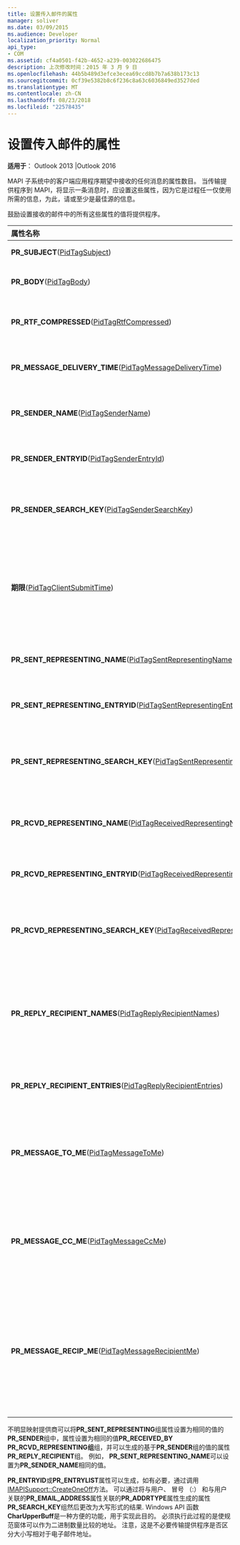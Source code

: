 ```yaml
---
title: 设置传入邮件的属性
manager: soliver
ms.date: 03/09/2015
ms.audience: Developer
localization_priority: Normal
api_type:
- COM
ms.assetid: cf4a0501-f42b-4652-a239-003022686475
description: 上次修改时间：2015 年 3 月 9 日
ms.openlocfilehash: 44b5b489d3efce3ecea69ccd8b7b7a638b173c13
ms.sourcegitcommit: 0cf39e5382b8c6f236c8a63c6036849ed3527ded
ms.translationtype: MT
ms.contentlocale: zh-CN
ms.lasthandoff: 08/23/2018
ms.locfileid: "22578435"
---
```

# <a name="setting-properties-on-incoming-messages"></a>设置传入邮件的属性

  
  
**适用于**： Outlook 2013 |Outlook 2016 
  
MAPI 子系统中的客户端应用程序期望中接收的任何消息的属性数目。 当传输提供程序到 MAPI，将显示一条消息时，应设置这些属性，因为它是过程任一仅使用所需的信息，为此，请或至少是最佳源的信息。
  
鼓励设置接收的邮件中的所有这些属性的值将提供程序。
  
|**属性名称**|**说明**|
|:-----|:-----|
|**PR_SUBJECT**([PidTagSubject](pidtagsubject-canonical-property.md))  <br/> |邮件的主题。  <br/> |
|**PR_BODY**([PidTagBody](pidtagbody-canonical-property.md))  <br/> |纯文本消息文本。  <br/> |
|**PR_RTF_COMPRESSED**([PidTagRtfCompressed](pidtagrtfcompressed-canonical-property.md))  <br/> |压缩的 RTF 消息文本。  <br/> |
|**PR_MESSAGE_DELIVERY_TIME**([PidTagMessageDeliveryTime](pidtagmessagedeliverytime-canonical-property.md))  <br/> |日期和时间邮件已送达。  <br/> |
|**PR_SENDER_NAME**([PidTagSenderName](pidtagsendername-canonical-property.md))  <br/> |原始邮件发件人显示名称。  <br/> |
|**PR_SENDER_ENTRYID**([PidTagSenderEntryId](pidtagsenderentryid-canonical-property.md))  <br/> |消息发起方的通讯簿条目。  <br/> |
|**PR_SENDER_SEARCH_KEY**([PidTagSenderSearchKey](pidtagsendersearchkey-canonical-property.md))  <br/> |消息发起方的通讯簿搜索键。  <br/> |
|**期限**([PidTagClientSubmitTime](pidtagclientsubmittime-canonical-property.md))  <br/> |邮件由发件人的邮件客户端已提交到其消息的系统时间。  <br/> |
|**PR_SENT_REPRESENTING_NAME**([PidTagSentRepresentingName](pidtagsentrepresentingname-canonical-property.md))  <br/> |发送代表性代理人的姓名。  <br/> |
|**PR_SENT_REPRESENTING_ENTRYID**([PidTagSentRepresentingEntryId](pidtagsentrepresentingentryid-canonical-property.md))  <br/> |发送委托通讯簿条目。  <br/> |
|**PR_SENT_REPRESENTING_SEARCH_KEY**([PidTagSentRepresentingSearchKey](pidtagsentrepresentingsearchkey-canonical-property.md))  <br/> |地址簿搜索关键字的发送的代理人。  <br/> |
|**PR_RCVD_REPRESENTING_NAME**([PidTagReceivedRepresentingName](pidtagreceivedrepresentingname-canonical-property.md))  <br/> |用于接收代表性代理人的姓名。  <br/> |
|**PR_RCVD_REPRESENTING_ENTRYID**([PidTagReceivedRepresentingEntryId](pidtagreceivedrepresentingentryid-canonical-property.md))  <br/> |接收委托通讯簿条目。  <br/> |
|**PR_RCVD_REPRESENTING_SEARCH_KEY**([PidTagReceivedRepresentingSearchKey](pidtagreceivedrepresentingsearchkey-canonical-property.md))  <br/> |地址簿搜索关键字的接收的代理人。  <br/> |
|**PR_REPLY_RECIPIENT_NAMES**([PidTagReplyRecipientNames](pidtagreplyrecipientnames-canonical-property.md))  <br/> |委派的收件人的列表显示由分号和空格分隔的名称 （";"）。  <br/> |
|**PR_REPLY_RECIPIENT_ENTRIES**([PidTagReplyRecipientEntries](pidtagreplyrecipiententries-canonical-property.md))  <br/> |委派的回复的收件人列表。  <br/> |
|**PR_MESSAGE_TO_ME**([PidTagMessageToMe](pidtagmessagetome-canonical-property.md))  <br/> |指示收件人已专门命名为"目标"收件人 （不在一组）。  <br/> |
|**PR_MESSAGE_CC_ME**([PidTagMessageCcMe](pidtagmessageccme-canonical-property.md))  <br/> |指示收件人已专门命名为"抄送"收件人 （不在一组）。  <br/> |
|**PR_MESSAGE_RECIP_ME**([PidTagMessageRecipientMe](pidtagmessagerecipientme-canonical-property.md))  <br/> |指示收件人为"目标"，特别是名为"抄送"或"密件抄送"收件人 （不在一组）。  <br/> |
   
不明显映射提供商可以将**PR_SENT_REPRESENTING**组属性设置为相同的值的**PR_SENDER**组中，属性设置为相同的值**PR_RECEIVED_BY **PR_RCVD_REPRESENTING**组**组，并可以生成的基于**PR_SENDER**组的值的属性**PR_REPLY_RECIPIENT**组。 例如， **PR_SENT_REPRESENTING_NAME**可以设置为**PR_SENDER_NAME**相同的值。
  
**PR_ENTRYID**或**PR_ENTRYLIST**属性可以生成，如有必要，通过调用[IMAPISupport::CreateOneOff](imapisupport-createoneoff.md)方法。 可以通过将与用户、 冒号 （:） 和与用户关联的**PR_EMAIL_ADDRESS**属性关联的**PR_ADDRTYPE**属性生成的属性**PR_SEARCH_KEY**组然后更改为大写形式的结果. Windows API 函数**CharUpperBuff**是一种方便的功能，用于实现此目的。 必须执行此过程的是使规范窗体可以作为二进制数量比较的地址。 注意，这是不必要传输提供程序是否区分大小写相对于电子邮件地址。 
  

